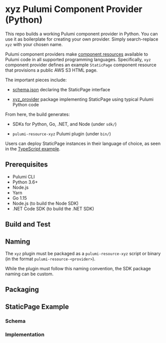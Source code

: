 # xyz Pulumi Component Provider (Python)

This repo builds a working Pulumi component provider in Python. You
can use it as boilerplate for creating your own provider. Simply
search-replace `xyz` with your chosen name.

Pulumi component providers make
[component resources](https://www.pulumi.com/docs/intro/concepts/resources/#components)
available to Pulumi code in all supported programming languages.
Specifically, `xyz` component provider defines an example `StaticPage`
component resource that provisions a public AWS S3 HTML page.

The important pieces include:

- [schema.json](schema.json) declaring the StaticPage interface

- [xyz_provider](provider/cmd/pulumi-resource-xyz/xyz_provider/provider.py) package
  implementing StaticPage using typical Pulumi Python code

From here, the build generates:

- SDKs for Python, Go, .NET, and Node (under `sdk/`)

- `pulumi-resource-xyz` Pulumi plugin (under `bin/`)

Users can deploy StaticPage instances in their language of choice, as
seen in the [TypeScript example](examples/simple/index.ts).


## Prerequisites

- Pulumi CLI
- Python 3.6+
- Node.js
- Yarn
- Go 1.15
- Node.js (to build the Node SDK)
- .NET Code SDK (to build the .NET SDK)


## Build and Test


## Naming

The `xyz` plugin must be packaged as a `pulumi-resource-xyz` script or
binary (in the format `pulumi-resource-<provider>`).

While the plugin must follow this naming convention, the SDK package
naming can be custom.

## Packaging


## StaticPage Example

### Schema

### Implementation
